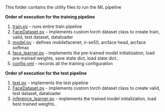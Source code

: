 This folder contains the utility files to run the ML pipeline

**Order of execution for the training pipeline**

1. [train.py](https://github.com/sayan0506/Face-Recognition-pipeline-using-SOTA-ArcFace/blob/main/utilities/train.py) - runs entire train pipeline
2. [FaceDataset.py](https://github.com/sayan0506/Face-Recognition-pipeline-using-SOTA-ArcFace/blob/main/utilities/FaceDataset.py) - implements custom torch dataset class to create train, valid, test dataset, dataloader
3. [model.py](https://github.com/sayan0506/Face-Recognition-pipeline-using-SOTA-ArcFace/blob/main/utilities/model.py) - defines mobilefacenet, ir-se50, arcface head, arcface softmax
4. [face_learner.py](https://github.com/sayan0506/Face-Recognition-pipeline-using-SOTA-ArcFace/blob/main/utilities/face_learner.py) - implements the pre-trained model initialization, load pre-trained weights, save state dict, load state dict..
5. [config.yml](https://github.com/sayan0506/Face-Recognition-pipeline-using-SOTA-ArcFace/blob/main/utilities/config.yml) - records all the training configuration

**Order of execution for the test pipeline**

1. [test.py](https://github.com/sayan0506/Face-Recognition-pipeline-using-SOTA-ArcFace/blob/main/utilities/test.py) - implements the test pipeline
2. [FaceDataset.py](https://github.com/sayan0506/Face-Recognition-pipeline-using-SOTA-ArcFace/blob/main/utilities/FaceDataset.py) - implements custom torch dataset class to create valid, test dataset, dataloader 
3. [inference_learner.py](https://github.com/sayan0506/Face-Recognition-pipeline-using-SOTA-ArcFace/blob/main/utilities/inference_learner.py) - implements the trained model initialization, load best trained weights..
